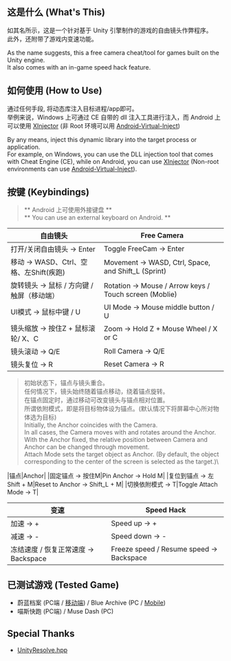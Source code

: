## 这是什么 (What's This)
如其名所示，这是一个针对基于 Unity 引擎制作的游戏的自由镜头作弊程序。\
此外，还附带了游戏内变速功能。

As the name suggests, this a free camera cheat/tool for games built on the Unity engine. \
It also comes with an in-game speed hack feature.

## 如何使用 (How to Use)
通过任何手段, 将动态库注入目标进程/app即可。\
举例来说，Windows 上可通过 CE 自带的 dll 注入工具进行注入，而 Android 上可以使用 [XInjector](https://github.com/WindySha/XInjector) (非 Root 环境可以用 [Android-Virtual-Inject](https://github.com/reveny/Android-Virtual-Inject/releases/latest))

By any means, inject this dynamic library into the target process or application. \
For example, on Windows, you can use the DLL injection tool that comes with Cheat Engine (CE), while on Android, you can use [XInjector](https://github.com/WindySha/XInjector) (Non-root environments can use [Android-Virtual-Inject](https://github.com/reveny/Android-Virtual-Inject/releases/latest)).

## 按键 (Keybindings)
> ** Android 上可使用外接键盘 ** \
> ** You can use an external keyboard on Android. **

|自由镜头|Free Camera|
| - | - |
|打开/关闭自由镜头 -> Enter|Toggle FreeCam -> Enter|
|移动 -> WASD、Ctrl、空格、左Shift(疾跑)|Movement -> WASD, Ctrl, Space, and Shift_L (Sprint)|
|旋转镜头 -> 鼠标 / 方向键 / 触屏（移动端）|Rotation -> Mouse / Arrow keys / Touch screen (Moblie)|
|UI模式 -> 鼠标中键 / U|UI Mode -> Mouse middle button / U|
|镜头缩放 -> 按住Z + 鼠标滚轮/ X、C|Zoom -> Hold Z + Mouse Wheel / X or C|
|镜头滚动 -> Q/E|Roll Camera -> Q/E|
|镜头复位 -> R|Reset Camera -> R|

> 初始状态下，锚点与镜头重合。\
> 任何情况下，镜头始终随着锚点移动，绕着锚点旋转。\
> 在锚点固定时，通过移动可改变镜头与锚点相对位置。\
> 所谓依附模式，即是将目标物体设为锚点。(默认情况下将屏幕中心所对物体选为目标)\
> Initially, the Anchor coincides with the Camera.\
> In all cases, the Camera moves with and rotates around the Anchor.\
> With the Anchor fixed, the relative position between Camera and Anchor can be changed through movement.\
> Attach Mode sets the target object as Anchor. (By default, the object corresponding to the center of the screen is selected as the target.)\

|锚点|Anchor|
|固定锚点 -> 按住M|Pin Anchor -> Hold M|
|复位到锚点 -> 左Shift + M|Reset to Anchor -> Shift_L + M|
|切换依附模式 -> T|Toggle Attach Mode -> T|

|变速|Speed Hack|
| - | - |
|加速 -> +|Speed up -> +|
|减速 -> -|Speed down -> -|
|冻结速度 / 恢复正常速度 -> Backspace|Freeze speed / Resume speed -> Backspace|

## 已测试游戏 (Tested Game)
- 蔚蓝档案 (PC端 / [移动端](https://www.bilibili.com/video/BV1XRpmz8EBW)) / Blue Archive (PC / [Mobile](https://youtu.be/40Od_dHH5oY))
- 喵斯快跑 (PC端) / Muse Dash (PC)

## Special Thanks
- [UnityResolve.hpp](https://github.com/issuimo/UnityResolve.hpp)
